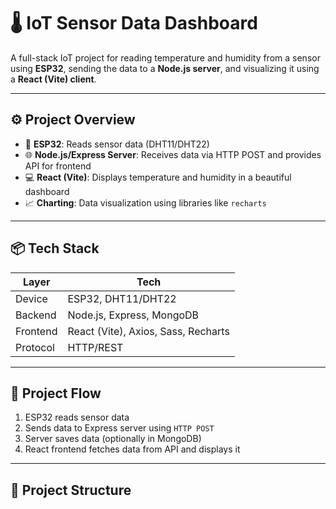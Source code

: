 # 🌡️ IoT Sensor Data Dashboard

A full-stack IoT project for reading temperature and humidity from a sensor using **ESP32**, sending the data to a **Node.js server**, and visualizing it using a **React (Vite) client**.

---

## ⚙️ Project Overview

- 📡 **ESP32**: Reads sensor data (DHT11/DHT22)
- 🌐 **Node.js/Express Server**: Receives data via HTTP POST and provides API for frontend
- 💻 **React (Vite)**: Displays temperature and humidity in a beautiful dashboard
- 📈 **Charting**: Data visualization using libraries like `recharts`

---

## 📦 Tech Stack

| Layer      | Tech                         |
|------------|------------------------------|
| Device     | ESP32, DHT11/DHT22           |
| Backend    | Node.js, Express, MongoDB    |
| Frontend   | React (Vite), Axios, Sass, Recharts |
| Protocol   | HTTP/REST                    |

---

## 🔄 Project Flow

1. ESP32 reads sensor data
2. Sends data to Express server using `HTTP POST`
3. Server saves data (optionally in MongoDB)
4. React frontend fetches data from API and displays it

---

## 📁 Project Structure

